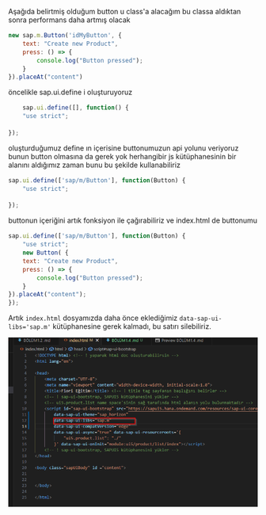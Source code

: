 Aşağıda belirtmiş olduğum button u class'a alacağım bu classa aldıktan sonra performans daha artmış olacak
``` javascript
new sap.m.Button('idMyButton', {
    text: "Create new Product",
    press: () => {
        console.log("Button pressed");
    }
}).placeAt("content") 
```

öncelikle sap.ui.define i oluşturuyoruz

```javascript
    sap.ui.define([], function() {
    "use strict";
    
});
```

oluşturduğumuz define ın içerisine buttonumuzun api yolunu veriyoruz 
bunun button olmasına da gerek yok herhangibir js kütüphanesinin bir alanını aldığımız zaman bunu bu şekilde kullanabiliriz
```javascript
sap.ui.define(['sap/m/Button'], function(Button) {
    "use strict";
    
});
```

buttonun içeriğini artık fonksiyon ile çağırabiliriz ve index.html de buttonumu

```javascript
sap.ui.define(['sap/m/Button'], function(Button) {
    "use strict";
    new Button( {
    text: "Create new Product",
    press: () => {
        console.log("Button pressed");
    }
}).placeAt("content");
});
```
Artık `index.html` dosyamızda daha önce eklediğimiz `data-sap-ui-libs='sap.m'` kütüphanesine gerek kalmadı, bu satırı silebiliriz.

![Gereksiz kütüphaneyi index.html'den silme](./Image/1.4/gereksiz_kütüphaneyi_index_htmlden_sil.png)
